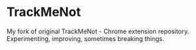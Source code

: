 # TrackMeNot
My fork of original TrackMeNot - Chrome extension repository. Experimenting, improving, sometimes breaking things.
